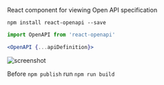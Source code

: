 React component for viewing Open API specification

```
npm install react-openapi --save
```

```javascript
import OpenAPI from 'react-openapi'
```

```jsx
<OpenAPI {...apiDefinition}>
```

![screenshot](https://d3vv6lp55qjaqc.cloudfront.net/items/2I2u1n322V3G3H0M3C3B/Screen%20Recording%202016-09-25%20at%2006.29%20PM.gif?X-CloudApp-Visitor-Id=ab2071d5f76f8504ab6d3070d8a2c5c3&v=ee90222a)

Before `npm publish` run `npm run build`
